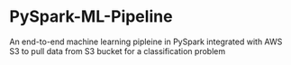 # PySpark-ML-Pipeline
An end-to-end machine learning pipleine in PySpark integrated with AWS S3 to pull data from S3 bucket for a classification problem
